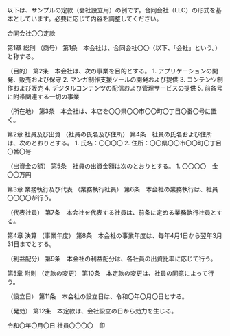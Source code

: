 以下は、サンプルの定款（会社設立用）の例です。合同会社（LLC）の形式を基本としています。必要に応じて内容を調整してください。

合同会社〇〇定款

第1章 総則
（商号）
第1条　本会社は、合同会社〇〇（以下、「会社」という。）と称する。

（目的）
第2条　本会社は、次の事業を目的とする。
	1.	アプリケーションの開発、販売および保守
	2.	マンガ制作支援ツールの開発および提供
	3.	コンテンツ制作および販売
	4.	デジタルコンテンツの配信および管理サービスの提供
	5.	前各号に附帯関連する一切の事業

（所在地）
第3条　本会社は、本店を〇〇県〇〇市〇〇町〇丁目〇番〇号に置く。

第2章 社員及び出資
（社員の氏名及び住所）
第4条　社員の氏名および住所は、次のとおりとする。
	1.	氏名：〇〇〇〇
	2.	住所：〇〇県〇〇市〇〇町〇丁目〇番〇号

（出資金の額）
第5条　社員の出資金額は次のとおりとする。
	1.	〇〇〇〇　金〇〇万円

第3章 業務執行及び代表
（業務執行社員）
第6条　本会社の業務執行は、社員〇〇〇〇が行う。

（代表社員）
第7条　本会社を代表する社員は、前条に定める業務執行社員とする。

第4章 決算
（事業年度）
第8条　本会社の事業年度は、毎年4月1日から翌年3月31日までとする。

（利益配分）
第9条　本会社の利益配分は、各社員の出資比率に応じて行う。

第5章 附則
（定款の変更）
第10条　本定款の変更は、社員の同意によって行う。

（設立日）
第11条　本会社の設立日は、令和〇年〇月〇日とする。

（発効）
第12条　本定款は、会社設立の日から効力を生じる。

令和〇年〇月〇日
社員〇〇〇〇　印